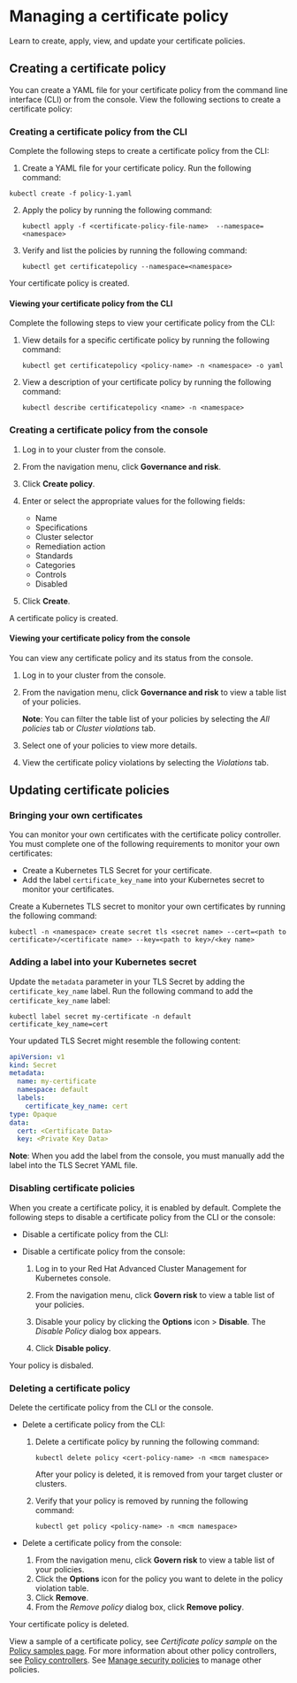 # Managing a certificate policy

Learn to create, apply, view, and update your certificate policies.

## Creating a certificate policy 

You can create a YAML file for your certificate policy from the command line interface (CLI) or from the console. View the following sections to create a certificate policy:

### Creating a certificate policy from the CLI

Complete the following steps to create a certificate policy from the CLI:

1. Create a YAML file for your certificate policy. Run the following command:

  ```
  kubectl create -f policy-1.yaml
  ```

2. Apply the policy by running the following command:

   ```
   kubectl apply -f <certificate-policy-file-name>  --namespace=<namespace>
   ```

3. Verify and list the policies by running the following command:

   ```
   kubectl get certificatepolicy --namespace=<namespace>
   ```

Your certificate policy is created.

#### Viewing your certificate policy from the CLI

Complete the following steps to view your certificate policy from the CLI:

1. View details for a specific certificate policy by running the following command:

   ```
   kubectl get certificatepolicy <policy-name> -n <namespace> -o yaml
   ```

2. View a description of your certificate policy by running the following command:

   ```
   kubectl describe certificatepolicy <name> -n <namespace>
   ```

### Creating a certificate policy from the console

1. Log in to your cluster from the console.
2. From the navigation menu, click **Governance and risk**.
3. Click **Create policy**.
4. Enter or select the appropriate values for the following fields:
   * Name
   * Specifications
   * Cluster selector
   * Remediation action
   * Standards
   * Categories
   * Controls
   * Disabled

5. Click **Create**.

A certificate policy is created. 

#### Viewing your certificate policy from the console

You can view any certificate policy and its status from the console.

1. Log in to your cluster from the console.
2. From the navigation menu, click **Governance and risk** to view a table list of your policies.

   **Note**: You can filter the table list of your policies by selecting the _All policies_ tab or _Cluster violations_ tab.
4. Select one of your policies to view more details.
5. View the certificate policy violations by selecting the _Violations_ tab. 

## Updating certificate policies

### Bringing your own certificates

You can monitor your own certificates with the certificate policy controller. You must complete one of the following requirements to monitor your own certificates:

* Create a Kubernetes TLS Secret for your certificate.
* Add the label `certificate_key_name` into your Kubernetes secret to monitor your certificates.

Create a Kubernetes TLS secret to monitor your own certificates by running the following command:

   ```
   kubectl -n <namespace> create secret tls <secret name> --cert=<path to certificate>/<certificate name> --key=<path to key>/<key name>
   ```

### Adding a label into your Kubernetes secret

Update the `metadata` parameter in your TLS Secret by adding the `certificate_key_name` label. Run the following command to add the `certificate_key_name` label:

   ```
   kubectl label secret my-certificate -n default certificate_key_name=cert
   ```

   Your updated TLS Secret might resemble the following content:

   ```yaml
   apiVersion: v1
   kind: Secret
   metadata:
     name: my-certificate
     namespace: default
     labels:
       certificate_key_name: cert
   type: Opaque
   data:
     cert: <Certificate Data>
     key: <Private Key Data>
   ```
   **Note**: When you add the label from the console, you must manually add the label into the TLS Secret YAML file.

### Disabling certificate policies

When you create a certificate policy, it is enabled by default. Complete the following steps to disable a certificate policy from the CLI or the console:

* Disable a certificate policy from the CLI:

<!--add info here-->

* Disable a certificate policy from the console:

  1. Log in to your Red Hat Advanced Cluster Management for Kubernetes console.

  2. From the navigation menu, click **Govern risk** to view a table list of your policies.

  3. Disable your policy by clicking the **Options** icon > **Disable**. The _Disable Policy_ dialog box appears.

  4. Click **Disable policy**.

Your policy is disbaled.

### Deleting a certificate policy

Delete the certificate policy from the CLI or the console. 

* Delete a certificate policy from the CLI:

  1. Delete a certificate policy by running the following command: <!--verify command `namespace`-->

      ```
      kubectl delete policy <cert-policy-name> -n <mcm namespace>  
      ```

      After your policy is deleted, it is removed from your target cluster or clusters.

  2. Verify that your policy is removed by running the following command:

      ```
      kubectl get policy <policy-name> -n <mcm namespace>
      ```
      
* Delete a certificate policy from the console:

  1. From the navigation menu, click **Govern risk** to view a table list of your policies.
  2. Click the **Options** icon for the policy you want to delete in the policy violation table.
  3. Click **Remove**.
  4. From the _Remove policy_ dialog box, click **Remove policy**.

Your certificate policy is deleted.
   
View a sample of a certificate policy, see _Certificate policy sample_ on the [Policy samples page](policy_samples_intro.md). For more information about other policy controllers, see [Policy controllers](policy_controllers.md). See [Manage security policies](manage_policy_overview.md) to manage other policies.
